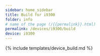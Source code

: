 ```yaml
---
sidebar: home_sidebar
title: Build for i9300
folder: info
# name of the page (/{{permalink}}.html)
permalink: /devices/i9300/build
device: i9300
---
```

{% include templates/device_build.md %}
